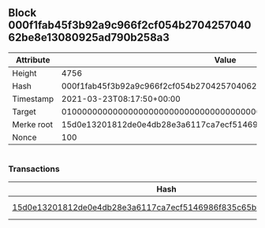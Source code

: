 ## Block 000f1fab45f3b92a9c966f2cf054b270425704062be8e13080925ad790b258a3

Attribute | Value
--- | ---
Height | 4756
Hash | 000f1fab45f3b92a9c966f2cf054b270425704062be8e13080925ad790b258a3
Timestamp | 2021-03-23T08:17:50+00:00
Target | 0100000000000000000000000000000000000000000000000000000000000000
Merke root | 15d0e13201812de0e4db28e3a6117ca7ecf5146986f835c65bffc369c83201cc
Nonce | 100

```

```

### Transactions

Hash | Amount
--- | ---
[15d0e13201812de0e4db28e3a6117ca7ecf5146986f835c65bffc369c83201cc](15d0e13201812de0e4db28e3a6117ca7ecf5146986f835c65bffc369c83201cc.md) | 10.00000000 SKEPTI 
